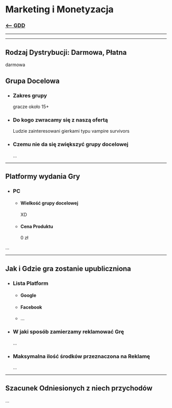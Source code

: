 # Marketing i Monetyzacja
### [<-- GDD](/GDD/GDD.md)

---
---

## Rodzaj Dystrybucji: Darmowa, Płatna
darmowa

## Grupa Docelowa
- ### Zakres grupy
  gracze około 15+
- ### Do kogo zwracamy się z naszą ofertą
  Ludzie zainteresowani gierkami typu vampire survivors
- ### Czemu nie da się zwiększyć grupy docelowej 
  ...

---

## Platformy wydania Gry
- ### PC
	- #### Wielkość grupy docelowej
	  XD
	- #### Cena Produktu
	  0 zł

...

---

## Jak i Gdzie gra zostanie upubliczniona
- ### Lista Platform
	- #### Google
	- #### Facebook
	- ...
- ### W jaki sposób zamierzamy reklamować Grę
  ...
- ### Maksymalna ilość środków przeznaczona na Reklamę
  ...

---

## Szacunek Odniesionych z niech przychodów
...